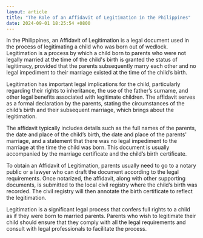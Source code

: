 ```yaml
---
layout: article
title: "The Role of an Affidavit of Legitimation in the Philippines"
date: 2024-09-01 18:25:54 +0800
---
```


<p>In the Philippines, an Affidavit of Legitimation is a legal document used in the process of legitimating a child who was born out of wedlock. Legitimation is a process by which a child born to parents who were not legally married at the time of the child's birth is granted the status of legitimacy, provided that the parents subsequently marry each other and no legal impediment to their marriage existed at the time of the child’s birth.</p><p>Legitimation has important legal implications for the child, particularly regarding their rights to inheritance, the use of the father’s surname, and other legal benefits associated with legitimate children. The affidavit serves as a formal declaration by the parents, stating the circumstances of the child’s birth and their subsequent marriage, which brings about the legitimation.</p><p>The affidavit typically includes details such as the full names of the parents, the date and place of the child’s birth, the date and place of the parents' marriage, and a statement that there was no legal impediment to the marriage at the time the child was born. This document is usually accompanied by the marriage certificate and the child’s birth certificate.</p><p>To obtain an Affidavit of Legitimation, parents usually need to go to a notary public or a lawyer who can draft the document according to the legal requirements. Once notarized, the affidavit, along with other supporting documents, is submitted to the local civil registry where the child’s birth was recorded. The civil registry will then annotate the birth certificate to reflect the legitimation.</p><p>Legitimation is a significant legal process that confers full rights to a child as if they were born to married parents. Parents who wish to legitimate their child should ensure that they comply with all the legal requirements and consult with legal professionals to facilitate the process.</p>